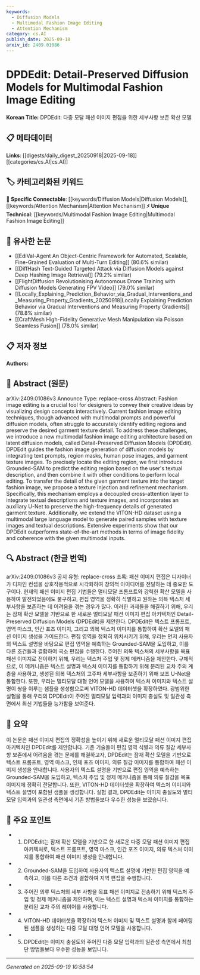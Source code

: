 ```yaml
---
keywords:
  - Diffusion Models
  - Multimodal Fashion Image Editing
  - Attention Mechanism
category: cs.AI
publish_date: 2025-09-18
arxiv_id: 2409.01086
---
```


<!-- KEYWORD_LINKING_METADATA:
{
  "processed_timestamp": "2025-09-22 22:33:45.117883",
  "vocabulary_version": "1.0",
  "selected_keywords": [
    "Diffusion Models",
    "Multimodal Fashion Image Editing",
    "Attention Mechanism"
  ],
  "rejected_keywords": [
    "Texture Injection and Refinement",
    "Large Language Models"
  ],
  "similarity_scores": {
    "Diffusion Models": 0.8,
    "Multimodal Fashion Image Editing": 0.78,
    "Attention Mechanism": 0.75
  },
  "extraction_method": "AI_prompt_based",
  "budget_applied": true
}
-->


# DPDEdit: Detail-Preserved Diffusion Models for Multimodal Fashion Image Editing

**Korean Title:** DPDEdit: 다중 모달 패션 이미지 편집을 위한 세부사항 보존 확산 모델

## 📋 메타데이터

**Links**: [[digests/daily_digest_20250918|2025-09-18]]   [[categories/cs.AI|cs.AI]]

## 🏷️ 카테고리화된 키워드
**🔗 Specific Connectable**: [[keywords/Diffusion Models|Diffusion Models]], [[keywords/Attention Mechanism|Attention Mechanism]]
**⚡ Unique Technical**: [[keywords/Multimodal Fashion Image Editing|Multimodal Fashion Image Editing]]

## 🔗 유사한 논문
- [[EdiVal-Agent An Object-Centric Framework for Automated, Scalable, Fine-Grained Evaluation of Multi-Turn Editing]] (80.6% similar)
- [[DiffHash Text-Guided Targeted Attack via Diffusion Models against Deep Hashing Image Retrieval]] (79.2% similar)
- [[FlightDiffusion Revolutionising Autonomous Drone Training with Diffusion Models Generating FPV Video]] (79.0% similar)
- [[Locally_Explaining_Prediction_Behavior_via_Gradual_Interventions_and_Measuring_Property_Gradients_20250918|Locally Explaining Prediction Behavior via Gradual Interventions and Measuring Property Gradients]] (78.8% similar)
- [[CraftMesh High-Fidelity Generative Mesh Manipulation via Poisson Seamless Fusion]] (78.0% similar)

## 📋 저자 정보

**Authors:** 

## 📄 Abstract (원문)

arXiv:2409.01086v3 Announce Type: replace-cross 
Abstract: Fashion image editing is a crucial tool for designers to convey their creative ideas by visualizing design concepts interactively. Current fashion image editing techniques, though advanced with multimodal prompts and powerful diffusion models, often struggle to accurately identify editing regions and preserve the desired garment texture detail. To address these challenges, we introduce a new multimodal fashion image editing architecture based on latent diffusion models, called Detail-Preserved Diffusion Models (DPDEdit). DPDEdit guides the fashion image generation of diffusion models by integrating text prompts, region masks, human pose images, and garment texture images. To precisely locate the editing region, we first introduce Grounded-SAM to predict the editing region based on the user's textual description, and then combine it with other conditions to perform local editing. To transfer the detail of the given garment texture into the target fashion image, we propose a texture injection and refinement mechanism. Specifically, this mechanism employs a decoupled cross-attention layer to integrate textual descriptions and texture images, and incorporates an auxiliary U-Net to preserve the high-frequency details of generated garment texture. Additionally, we extend the VITON-HD dataset using a multimodal large language model to generate paired samples with texture images and textual descriptions. Extensive experiments show that our DPDEdit outperforms state-of-the-art methods in terms of image fidelity and coherence with the given multimodal inputs.

## 🔍 Abstract (한글 번역)

arXiv:2409.01086v3 공지 유형: replace-cross
초록: 패션 이미지 편집은 디자이너가 디자인 컨셉을 상호작용적으로 시각화하여 창의적 아이디어를 전달하는 데 중요한 도구이다. 현재의 패션 이미지 편집 기법들은 멀티모달 프롬프트와 강력한 확산 모델을 사용하여 발전되었음에도 불구하고, 편집 영역을 정확히 식별하고 원하는 의복 텍스처 세부사항을 보존하는 데 어려움을 겪는 경우가 많다. 이러한 과제들을 해결하기 위해, 우리는 잠재 확산 모델을 기반으로 한 새로운 멀티모달 패션 이미지 편집 아키텍처인 Detail-Preserved Diffusion Models (DPDEdit)을 제안한다. DPDEdit은 텍스트 프롬프트, 영역 마스크, 인간 포즈 이미지, 그리고 의복 텍스처 이미지를 통합하여 확산 모델의 패션 이미지 생성을 가이드한다. 편집 영역을 정확히 위치시키기 위해, 우리는 먼저 사용자의 텍스트 설명을 바탕으로 편집 영역을 예측하는 Grounded-SAM을 도입하고, 이를 다른 조건들과 결합하여 국소 편집을 수행한다. 주어진 의복 텍스처의 세부사항을 목표 패션 이미지로 전이하기 위해, 우리는 텍스처 주입 및 정제 메커니즘을 제안한다. 구체적으로, 이 메커니즘은 텍스트 설명과 텍스처 이미지를 통합하기 위해 분리된 교차 주의 계층을 사용하고, 생성된 의복 텍스처의 고주파 세부사항을 보존하기 위해 보조 U-Net을 통합한다. 또한, 우리는 멀티모달 대형 언어 모델을 사용하여 텍스처 이미지와 텍스트 설명이 쌍을 이루는 샘플을 생성함으로써 VITON-HD 데이터셋을 확장하였다. 광범위한 실험을 통해 우리의 DPDEdit이 주어진 멀티모달 입력과의 이미지 충실도 및 일관성 측면에서 최신 기법들을 능가함을 보여준다.

## 📝 요약

이 논문은 패션 이미지 편집의 정확성을 높이기 위해 새로운 멀티모달 패션 이미지 편집 아키텍처인 DPDEdit를 제안합니다. 기존 기술들이 편집 영역 식별과 의류 질감 세부사항 보존에서 어려움을 겪는 문제를 해결하고자, DPDEdit는 잠재 확산 모델을 기반으로 텍스트 프롬프트, 영역 마스크, 인체 포즈 이미지, 의류 질감 이미지를 통합하여 패션 이미지 생성을 안내합니다. 사용자의 텍스트 설명을 기반으로 편집 영역을 예측하는 Grounded-SAM을 도입하고, 텍스처 주입 및 정제 메커니즘을 통해 의류 질감을 목표 이미지에 정확히 전달합니다. 또한, VITON-HD 데이터셋을 확장하여 텍스처 이미지와 텍스트 설명이 포함된 샘플을 생성합니다. 실험 결과, DPDEdit는 이미지 충실도와 멀티모달 입력과의 일관성 측면에서 기존 방법들보다 우수한 성능을 보였습니다.

## 🎯 주요 포인트

- 1. DPDEdit는 잠재 확산 모델을 기반으로 한 새로운 다중 모달 패션 이미지 편집 아키텍처로, 텍스트 프롬프트, 영역 마스크, 인간 포즈 이미지, 의류 텍스처 이미지를 통합하여 패션 이미지 생성을 안내합니다.

- 2. Grounded-SAM을 도입하여 사용자의 텍스트 설명에 기반한 편집 영역을 예측하고, 이를 다른 조건과 결합하여 지역 편집을 수행합니다.

- 3. 주어진 의류 텍스처의 세부 사항을 목표 패션 이미지로 전송하기 위해 텍스처 주입 및 정제 메커니즘을 제안하며, 이는 텍스트 설명과 텍스처 이미지를 통합하는 분리된 교차 주의 레이어를 사용합니다.

- 4. VITON-HD 데이터셋을 확장하여 텍스처 이미지 및 텍스트 설명과 함께 페어링된 샘플을 생성하는 다중 모달 대형 언어 모델을 사용합니다.

- 5. DPDEdit는 이미지 충실도와 주어진 다중 모달 입력과의 일관성 측면에서 최첨단 방법들보다 우수한 성능을 보입니다.

---

*Generated on 2025-09-19 10:58:54*